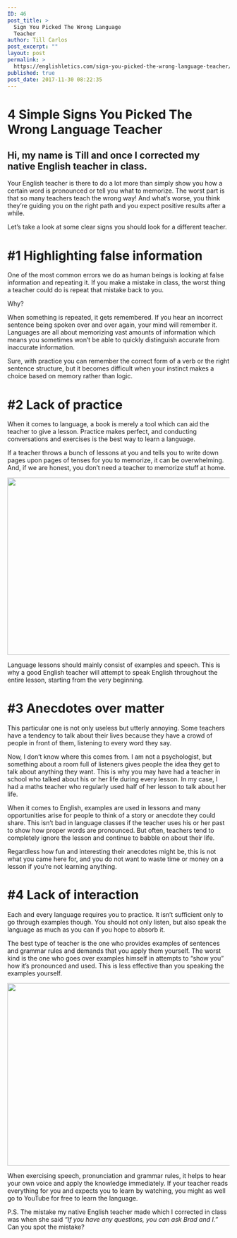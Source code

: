 ```yaml
---
ID: 46
post_title: >
  Sign You Picked The Wrong Language
  Teacher
author: Till Carlos
post_excerpt: ""
layout: post
permalink: >
  https://englishletics.com/sign-you-picked-the-wrong-language-teacher/
published: true
post_date: 2017-11-30 08:22:35
---
```

<h1>4 Simple Signs You Picked The Wrong Language Teacher</h1>
<h2>Hi, my name is Till and once I corrected my native English teacher in class.</h2>
Your English teacher is there to do a lot more than simply show you how a certain word is pronounced or tell you what to memorize. The worst part is that so many teachers teach the wrong way! And what’s worse, you think they’re guiding you on the right path and you expect positive results after a while.

Let’s take a look at some clear signs you should look for a different teacher.
<h1>#1 Highlighting false information</h1>
One of the most common errors we do as human beings is looking at false information and repeating it. If you make a mistake in class, the worst thing a teacher could do is repeat that mistake back to you.

Why?

When something is repeated, it gets remembered. If you hear an incorrect sentence being spoken over and over again, your mind will remember it. Languages are all about memorizing vast amounts of information which means you sometimes won’t be able to quickly distinguish accurate from inaccurate information.

Sure, with practice you can remember the correct form of a verb or the right sentence structure, but it becomes difficult when your instinct makes a choice based on memory rather than logic.
<h1>#2 Lack of practice</h1>
When it comes to language, a book is merely a tool which can aid the teacher to give a lesson. Practice makes perfect, and conducting conversations and exercises is the best way to learn a language.

If a teacher throws a bunch of lessons at you and tells you to write down pages upon pages of tenses for you to memorize, it can be overwhelming. And, if we are honest, you don’t need a teacher to memorize stuff at home.

<img title="" src="https://englishletics.com/wp-content/uploads/2017/11/null-12.jpeg" alt="" width="624" height="402" />

Language lessons should mainly consist of examples and speech. This is why a good English teacher will attempt to speak English throughout the entire lesson, starting from the very beginning.
<h1>#3 Anecdotes over matter</h1>
This particular one is not only useless but utterly annoying. Some teachers have a tendency to talk about their lives because they have a crowd of people in front of them, listening to every word they say.

Now, I don’t know where this comes from. I am not a psychologist, but something about a room full of listeners gives people the idea they get to talk about anything they want. This is why you may have had a teacher in school who talked about his or her life during every lesson. In my case, I had a maths teacher who regularly used half of her lesson to talk about her life.

When it comes to English, examples are used in lessons and many opportunities arise for people to think of a story or anecdote they could share. This isn’t bad in language classes if the teacher uses his or her past to show how proper words are pronounced. But often, teachers tend to completely ignore the lesson and continue to babble on about their life.

Regardless how fun and interesting their anecdotes might be, this is not what you came here for, and you do not want to waste time or money on a lesson if you’re not learning anything.
<h1>#4 Lack of interaction</h1>
Each and every language requires you to practice. It isn’t sufficient only to go through examples though. You should not only listen, but also speak the language as much as you can if you hope to absorb it.

The best type of teacher is the one who provides examples of sentences and grammar rules and demands that you apply them yourself. The worst kind is the one who goes over examples himself in attempts to “show you” how it’s pronounced and used. This is less effective than you speaking the examples yourself.

<img title="" src="https://englishletics.com/wp-content/uploads/2017/11/null-15.jpeg" alt="" width="624" height="414" />

When exercising speech, pronunciation and grammar rules, it helps to hear your own voice and apply the knowledge immediately. If your teacher reads everything for you and expects you to learn by watching, you might as well go to YouTube for free to learn the language.

P.S. The mistake my native English teacher made which I corrected in class was when she said <i>“If you have any questions, you can ask Brad and I.”</i> Can you spot the mistake?